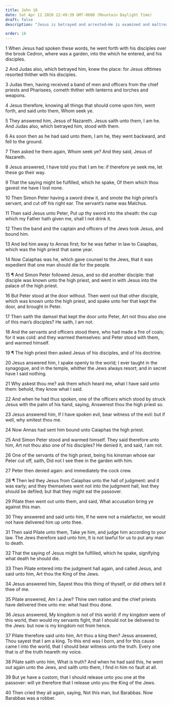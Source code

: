 ```yaml
---
title: John 18
date: Sat Apr 11 2020 22:49:39 GMT-0600 (Mountain Daylight Time)
draft: false
description: "Jesus is betrayed and arrested—He is examined and maltreated first before Annas, then before Caiaphas—Peter denies knowing Jesus—Jesus is arraigned before Pilate."

order: 18
---
```

    
1 When Jesus had spoken these words, he went forth with his disciples over the brook Cedron, where was a garden, into the which he entered, and his disciples.

2 And Judas also, which betrayed him, knew the place: for Jesus ofttimes resorted thither with his disciples.

3 Judas then, having received a band of men and officers from the chief priests and Pharisees, cometh thither with lanterns and torches and weapons.

4 Jesus therefore, knowing all things that should come upon him, went forth, and said unto them, Whom seek ye.

5 They answered him, Jesus of Nazareth. Jesus saith unto them, I am he. And Judas also, which betrayed him, stood with them.

6 As soon then as he had said unto them, I am he, they went backward, and fell to the ground.

7 Then asked he them again, Whom seek ye? And they said, Jesus of Nazareth.

8 Jesus answered, I have told you that I am he: if therefore ye seek me, let these go their way.

9 That the saying might be fulfilled, which he spake, Of them which thou gavest me have I lost none.

10 Then Simon Peter having a sword drew it, and smote the high priest’s servant, and cut off his right ear. The servant’s name was Malchus.

11 Then said Jesus unto Peter, Put up thy sword into the sheath: the cup which my Father hath given me, shall I not drink it.

12 Then the band and the captain and officers of the Jews took Jesus, and bound him.

13 And led him away to Annas first; for he was father in law to Caiaphas, which was the high priest that same year.

14 Now Caiaphas was he, which gave counsel to the Jews, that it was expedient that one man should die for the people.

15 ¶ And Simon Peter followed Jesus, and so did another disciple: that disciple was known unto the high priest, and went in with Jesus into the palace of the high priest.

16 But Peter stood at the door without. Then went out that other disciple, which was known unto the high priest, and spake unto her that kept the door, and brought in Peter.

17 Then saith the damsel that kept the door unto Peter, Art not thou also one of this man’s disciples? He saith, I am not.

18 And the servants and officers stood there, who had made a fire of coals; for it was cold: and they warmed themselves: and Peter stood with them, and warmed himself.

19 ¶ The high priest then asked Jesus of his disciples, and of his doctrine.

20 Jesus answered him, I spake openly to the world; I ever taught in the synagogue, and in the temple, whither the Jews always resort; and in secret have I said nothing.

21 Why askest thou me? ask them which heard me, what I have said unto them: behold, they know what I said.

22 And when he had thus spoken, one of the officers which stood by struck Jesus with the palm of his hand, saying, Answerest thou the high priest so.

23 Jesus answered him, If I have spoken evil, bear witness of the evil: but if well, why smitest thou me.

24 Now Annas had sent him bound unto Caiaphas the high priest.

25 And Simon Peter stood and warmed himself. They said therefore unto him, Art not thou also one of his disciples? He denied it, and said, I am not.

26 One of the servants of the high priest, being his kinsman whose ear Peter cut off, saith, Did not I see thee in the garden with him.

27 Peter then denied again: and immediately the cock crew.

28 ¶ Then led they Jesus from Caiaphas unto the hall of judgment: and it was early; and they themselves went not into the judgment hall, lest they should be defiled; but that they might eat the passover.

29 Pilate then went out unto them, and said, What accusation bring ye against this man.

30 They answered and said unto him, If he were not a malefactor, we would not have delivered him up unto thee.

31 Then said Pilate unto them, Take ye him, and judge him according to your law. The Jews therefore said unto him, It is not lawful for us to put any man to death.

32 That the saying of Jesus might be fulfilled, which he spake, signifying what death he should die.

33 Then Pilate entered into the judgment hall again, and called Jesus, and said unto him, Art thou the King of the Jews.

34 Jesus answered him, Sayest thou this thing of thyself, or did others tell it thee of me.

35 Pilate answered, Am I a Jew? Thine own nation and the chief priests have delivered thee unto me: what hast thou done.

36 Jesus answered, My kingdom is not of this world: if my kingdom were of this world, then would my servants fight, that I should not be delivered to the Jews: but now is my kingdom not from hence.

37 Pilate therefore said unto him, Art thou a king then? Jesus answered, Thou sayest that I am a king. To this end was I born, and for this cause came I into the world, that I should bear witness unto the truth. Every one that is of the truth heareth my voice.

38 Pilate saith unto him, What is truth? And when he had said this, he went out again unto the Jews, and saith unto them, I find in him no fault at all.

39 But ye have a custom, that I should release unto you one at the passover: will ye therefore that I release unto you the King of the Jews.

40 Then cried they all again, saying, Not this man, but Barabbas. Now Barabbas was a robber.
